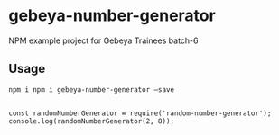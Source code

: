 # gebeya-number-generator
NPM example project for Gebeya Trainees batch-6

## Usage

```INSIDE YOUR JS PROJECT
npm i npm i gebeya-number-generator –save


const randomNumberGenerator = require('random-number-generator');
console.log(randomNumberGenerator(2, 8));

```


